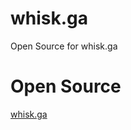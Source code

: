 # whisk.ga
Open Source for whisk.ga
<h1>Open Source</h1>
<a href="https://whisk.ga" target="_blank">whisk.ga</a>

